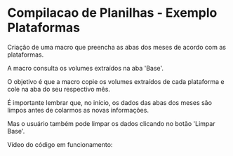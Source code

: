 # Compilacao de Planilhas - Exemplo Plataformas

Criação de uma macro que preencha as abas dos meses de acordo com as plataformas.

A macro consulta os volumes extraídos na aba 'Base'. 

O objetivo é que a macro copie os volumes extraídos de cada plataforma e cole na aba do seu respectivo mês.

É importante lembrar que, no início, os dados das abas dos meses são limpos antes de colarmos as novas informações.

Mas o usuário também pode limpar os dados clicando no botão 'Limpar Base'. 

Vídeo do código em funcionamento: 
